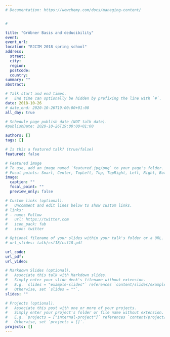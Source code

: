 ```yaml
---
# Documentation: https://wowchemy.com/docs/managing-content/


#

title: "Gröbner Basis and deducibility"
event:
event_url:
location: "EJCIM 2018 spring school"
address:
  street:
  city:
  region:
  postcode:
  country:
summary: ""
abstract:

# Talk start and end times.
#   End time can optionally be hidden by prefixing the line with `#`.
date: 2018-10-26
# date_end: 2020-10-26T19:00:00+01:00
all_day: true

# Schedule page publish date (NOT talk date).
#publishDate: 2020-10-26T19:00:00+01:00

authors: []
tags: []

# Is this a featured talk? (true/false)
featured: false

# Featured image
# To use, add an image named `featured.jpg/png` to your page's folder.
# Focal points: Smart, Center, TopLeft, Top, TopRight, Left, Right, BottomLeft, Bottom, BottomRight.
image:
  caption: ""
  focal_point: ""
  preview_only: false

# Custom links (optional).
#   Uncomment and edit lines below to show custom links.
# links:
# - name: Follow
#   url: https://twitter.com
#   icon_pack: fab
#   icon: twitter

# Optional filename of your slides within your talk's folder or a URL.
# url_slides: talk/csf18/csf18.pdf

url_code:
url_pdf:
url_video:

# Markdown Slides (optional).
#   Associate this talk with Markdown slides.
#   Simply enter your slide deck's filename without extension.
#   E.g. `slides = "example-slides"` references `content/slides/example-slides.md`.
#   Otherwise, set `slides = ""`.
slides: ""

# Projects (optional).
#   Associate this post with one or more of your projects.
#   Simply enter your project's folder or file name without extension.
#   E.g. `projects = ["internal-project"]` references `content/project/deep-learning/index.md`.
#   Otherwise, set `projects = []`.
projects: []
---
```

